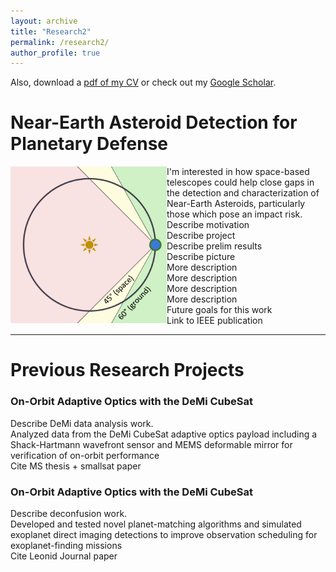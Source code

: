 ```yaml
---
layout: archive
title: "Research2"
permalink: /research2/
author_profile: true
---
```


Also, download a [pdf of my CV](http://sophiakv.github.io/files/Vlahakis_CV_2025.pdf) or check out my [Google Scholar](https://scholar.google.com/citations?user=2VgJ4loAAAAJ&hl=en).

# Near-Earth Asteroid Detection for Planetary Defense

<img src="/images/Solar_angle_diagram.png"
    width="250"
    alt="insert alt text"
    align="left">

I'm interested in how space-based telescopes could help close gaps in the detection and characterization of Near-Earth Asteroids, particularly those which pose an impact risk. 
\
Describe motivation\
Describe project\
Describe prelim results\
Describe picture\
More description\
More description\
More description\
More description\
Future goals for this work\
Link to IEEE publication


---
# Previous Research Projects

### On-Orbit Adaptive Optics with the DeMi CubeSat

Describe DeMi data analysis work.\
Analyzed data from the DeMi CubeSat adaptive optics payload including a Shack-Hartmann wavefront sensor and MEMS deformable mirror for verification of on-orbit performance\
Cite MS thesis + smallsat paper


### On-Orbit Adaptive Optics with the DeMi CubeSat

Describe deconfusion work.\
Developed and tested novel planet-matching algorithms and simulated exoplanet direct imaging detections to improve observation scheduling for exoplanet-finding missions\
Cite Leonid Journal paper

